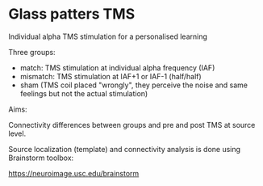 # Glass patters TMS
 Individual alpha TMS stimulation for a personalised learning

 Three groups:

 - match: TMS stimulation at individual alpha frequency (IAF)
 - mismatch: TMS stimulation at IAF+1 or IAF-1  (half/half)
 - sham (TMS coil placed "wrongly", they perceive the noise and same feelings but not the actual stimulation)

Aims:

 Connectivity differences between groups and pre and post TMS at source level.

Source localization (template) and connectivity analysis is done using Brainstorm toolbox:

https://neuroimage.usc.edu/brainstorm



